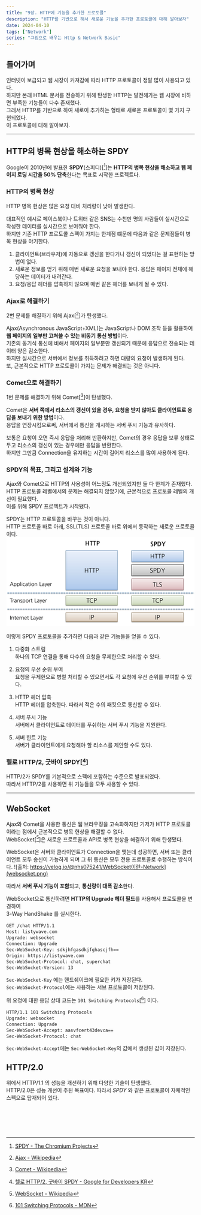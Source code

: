 ```yaml
---
title: "9장. HTTP에 기능을 추가한 프로토콜"
description: "HTTP를 기반으로 해서 새로운 기능을 추가한 프로토콜에 대해 알아보자"
date: 2024-04-10
tags: ["Network"]
series: "그림으로 배우는 Http & Network Basic"
---
```


## 들어가며 

인터넷이 보급되고 웹 시장이 커져감에 따라 HTTP 프로토콜이 정말 많이 사용되고 있다.<br>
하지만 본래 HTML 문서를 전송하기 위해 탄생한 HTTP는 발전해가는 웹 시장에 비하면 부족한 기능들이 다수 존재했다.<br>
그래서 HTTP를 기반으로 하여 새로이 추가하는 형태로 새로운 프로토콜이 몇 가지 구현되었다.<br>
이 프로토콜에 대해 알아보자.

---

## HTTP의 병목 현상을 해소하는 SPDY

Google이 2010년에 발표한 **SPDY**(스피디)[[^1]]는 **HTTP의 병목 현상을 해소하고 웹 페이지 로딩 시간을 50% 단축**한다는 목표로 시작한 프로젝트다.

### HTTP의 병목 현상

HTTP 병목 현상은 많은 요청 대비 처리량이 낮아 발생한다.

대표적인 예시로 페이스북이나 트위터 같은 SNS는 수천만 명의 사람들이 실시간으로 작성한 데이터를 실시간으로 보여줘야 한다.<br>
하지만 기존 HTTP 프로토콜 스펙이 가지는 한계점 떄문에 다음과 같은 문제점들이 병목 현상을 야기한다.

1. 클라이언트(브라우저)에 자동으로 갱신을 한다거나 갱신이 되었다는 걸 표현하는 방법이 없다.
2. 새로운 정보를 얻기 위해 매번 새로운 요청을 보내야 한다. 응답은 페이지 전체에 해당하는 데이터가 내려간다.
4. 요청/응답 헤더를 압축하지 않으며 매번 같은 헤더를 보내게 될 수 있다.

### Ajax로 해결하기

2번 문제를 해결하기 위해 Ajax[[^2]]가 탄생했다.

Ajax(Asynchronous JavaScript+XML)는 JavaScript나 DOM 조작 등을 활용하여 **웹 페이지의 일부만 고쳐쓸 수 있는 비동기 통신 방법**이다.<br>
기존의 동기식 통신에 비해서 페이지의 일부분만 갱신되기 때문에 응답으로 전송되는 데이터 양은 감소한다.<br>
하지만 실시간으로 서버에서 정보를 취득하려고 하면 대량의 요청이 발생하게 된다.<br>
또, 근본적으로 HTTP 프로토콜이 가지는 문제가 해결되는 것은 아니다.

### Comet으로 해결하기

1번 문제를 해결하기 위해 Comet[[^3]]이 탄생했다.

Comet은 **서버 쪽에서 리소스의 갱신이 있을 경우, 요청을 받지 않아도 클라이언트로 응답을 보내기 위한 방법**이다.<br>
응답을 연장시킴으로써, 서버에서 통신을 개시하는 서버 푸시 기능과 유사하다.

보통은 요청이 오면 즉시 응답을 처리해 반환하지만, Comet의 경우 응답을 보류 상태로 두고 리소스의 갱신이 있는 경우에만 응답을 반환한다.<br>
하지만 그만큼 Connection을 유지하는 시간이 길어져 리소스를 많이 사용하게 된다.

### SPDY의 목표, 그리고 설계와 기능

Ajax와 Comet으로 HTTP의 사용성이 어느정도 개선되었지만 둘 다 한계가 존재했다.<br>
HTTP 프로토콜 레벨에서의 문제는 해결되지 않았기에, 근본적으로 프로토콜 레벨의 개선이 필요했다.<br>
이를 위해 SPDY 프로젝트가 시작됐다.

SPDY는 HTTP 프로토콜을 바꾸는 것이 아니다.<br>
HTTP 프로토콜 바로 아래, SSL(TLS) 프로토콜 바로 위에서 동작하는 새로운 프로토콜이다.<br>
![SPDY Protocol (출처: https://d2.naver.com/helloworld/140351)](spdy.png)

이렇게 SPDY 프로토콜을 추가하면 다음과 같은 기능들을 얻을 수 있다.

1. 다중화 스트림<br>
   하나의 TCP 연결을 통해 다수의 요청을 무제한으로 처리할 수 있다.

2. 요청의 우선 순위 부여<br>
   요청을 무제한으로 병렬 처리할 수 있으면서도 각 요청에 우선 순위를 부여할 수 있다.

3. HTTP 헤더 압축<br>
   HTTP 헤더를 압축한다. 따라서 적은 수의 패킷으로 통신할 수 있다.

4. 서버 푸시 기능<br>
   서버에서 클라이언트로 데이터를 푸쉬하는 서버 푸시 기능을 지원한다.

5. 서버 힌트 기능<br>
   서버가 클라이언트에게 요청해야 할 리소스를 제안할 수도 있다.

### 헬로 HTTP/2, 굿바이 SPDY[[^4]]

HTTP/2가 SPDY를 기본적으로 스펙에 포함하는 수준으로 발표되었다.<br>
따라서 HTTP/2를 사용하면 위 기능들을 모두 사용할 수 있다.

---

## WebSocket

Ajax와 Comet을 사용한 통신은 웹 브라우징을 고속화하지만 기저가 HTTP 프로토콜이라는 점에서 근본적으로 병목 현상을 해결할 수 없다.<br>
WebSocket[[^5]]은 새로운 프로토콜과 API로 병목 현상을 해결하기 위해 탄생됐다.

WebSocket은 서버와 클라이언트가 Connection을 맺는데 성공하면, 서버 또는 클라이언트 모두 송신이 가능하게 되며 그 뒤 통신은 모두 전용 프로토콜로 수행하는 방식이다.
![출처: https://velog.io/@nhs075241/WebSocket이란-Network](websocket.png)

따라서 **서버 푸시 기능이 포함**되고, **통신량이 대폭 감소**한다.

WebSocket으로 통신하려면 **HTTP의 Upgrade 헤더 필드**를 사용해서 프로토콜을 변경하여<br>
3-Way HandShake 를 실시한다.
```http request
GET /chat HTTP/1.1
Host: listywave.com
Upgrade: websocket
Connection: Upgrade
Sec-WebSocket-Key: sdkjhfgasdkjfghascjfh==
Origin: https://listywave.com
Sec-WebSocket-Protocol: chat, superchat
Sec-WebSocket-Version: 13
```

`Sec-WebSocket-Key` 에는 핸드쉐이크에 필요한 키가 저장된다.<br>
`Sec-WebSocket-Protocol`에는 사용하는 서브 프로토콜이 저장된다.

위 요청에 대한 응답 상태 코드는 `101 Switching Protocols`[[^6]] 이다.<br>
```http request
HTTP/1.1 101 Switching Protocols
Upgrade: websocket
Connection: Upgrade
Sec-WebSocket-Accept: aasvfcert43devca==
Sec-WebSocket-Protocol: chat
```

`Sec-WebSocket-Accept`에는 `Sec-WebSocket-Key`의 값에서 생성된 값이 저장된다.

## HTTP/2.0

위에서 HTTP/1.1 의 성능을 개선하기 위해 다양한 기술이 탄생했다.<br>
HTTP/2.0은 성능 개선이 주된 목표이다. 따라서 *SPDY* 와 같은 프로토콜이 자체적인 스펙으로 탑재되어 있다.

<br>
<br>
<br>
<br>

[^0]: [그림으로 배우는 Http & Network Basic](https://m.yes24.com/Goods/Detail/15894097)
[^1]: [SPDY - The Chromium Projects](https://www.chromium.org/spdy/)
[^2]: [Ajax - Wikipedia](https://ko.wikipedia.org/wiki/Ajax)
[^3]: [Comet - Wikipedia](https://ko.wikipedia.org/wiki/%EC%BD%94%EB%A9%A7_(%ED%94%84%EB%A1%9C%EA%B7%B8%EB%9E%98%EB%B0%8D))
[^4]: [헬로 HTTP/2, 굿바이 SPDY - Google for Developers KR](https://developers-kr.googleblog.com/2015/02/hellohttp2.html)
[^5]: [WebSocket - Wikipedia](https://ko.wikipedia.org/wiki/%EC%9B%B9%EC%86%8C%EC%BC%93)
[^6]: [101 Switching Protocols - MDN](https://developer.mozilla.org/en-US/docs/Web/HTTP/Status/101)